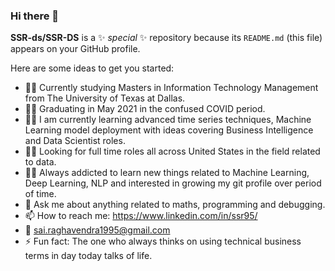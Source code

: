 ### Hi there 👋

**SSR-ds/SSR-DS** is a ✨ _special_ ✨ repository because its `README.md` (this file) appears on your GitHub profile.

Here are some ideas to get you started:

- :student: Currently studying Masters in Information Technology Management from The University of Texas at Dallas.
- :man_student: Graduating in May 2021 in the confused COVID period.
- :man_scientist: I am currently learning advanced time series techniques, Machine Learning model deployment with ideas covering Business Intelligence and Data Scientist roles.
- :man_technologist: Looking for full time roles all across United States in the field related to data.
- :running_man: Always addicted to learn new things related to Machine Learning, Deep Learning, NLP and interested in growing my git profile over period of time.
- 💬 Ask me about anything related to maths, programming and debugging.
- 📫 How to reach me: https://www.linkedin.com/in/ssr95/
- :e-mail: sai.raghavendra1995@gmail.com
- ⚡ Fun fact: The one who always thinks on using technical business terms in day today talks of life.
